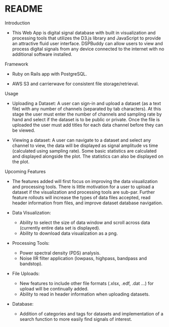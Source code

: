 # README

Introduction

* This Web App is digital signal database with built in visualization and processing tools that utilizes the D3.js library and JavaScript to provide an attractive fluid user interface.  DSPBuddy can allow users to view and process digital signals from any device connected to the internet with no additional software installed.


Framework

* Ruby on Rails app with PostgreSQL.

* AWS S3 and carrierwave for consistent file storage/retrieval.


Usage

* Uploading a Dataset: A user can sign-in and upload a dataset (as a text file) with any number of channels (separated by tab characters). At this stage the user must enter the number of channels and sampling rate by hand and select if the dataset is to be public or private. Once the file is uploaded the user must add titles for each data channel before they can be viewed.

* Viewing a dataset: A user can navigate to a dataset and select any channel to view, the data will be displayed as signal amplitude vs time (calculated using sampling rate). Some basic statistics are calculated and displayed alongside the plot. The statistics can also be displayed on the plot.


Upcoming Features

* The features added will first focus on improving the data visualization and processing tools. There is little motivation for a user to upload a dataset if the visualization and processing tools are sub-par. Further feature rollouts will increase the types of data files accepted, read header information from files, and improve dataset database navigation.


* Data Visualization:

  - Ability to select the size of data window and scroll across data (currently entire data set is displayed).
  - Ability to download data visualization as a png.

* Processing Tools:

  - Power spectral density (PDS) analysis.
  - Noise IIR filter application (lowpass, highpass, bandpass and bandstop).

* File Uploads:

  - New features to include other file formats (.xlsx, .edf, .dat …) for upload will be continually added.
  - Ability to read in header information when uploading datasets.

* Database:

  - Addition of categories and tags for datasets and implementation of a search function to more easily find signals of interest.

